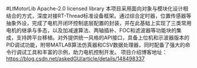 #LtMotorLib 
Apache-2.0 licensed library
本项目采用面向对象与模块化设计相结合的方式，深度对接RT-Thread标准设备框架。通过综合定时器，位置传感器等抽象外设，完成了电机开闭环控制底层配置的封装，并在此基础上实现了三类常用电机的继承与多态，以及加减速算法、两轴插补、FOC和滤波器等功能块的集成，支持跨平台移植。对外提供统一风格的API接口，具备上位机和示波器版本的PID调试功能，附带MATLAB算法仿真器和CSV数据处理器，同时配备了强大的命令行调试工具和丰富的示例，助力电机控制开发。
项目介绍博客地址：https://blog.csdn.net/askedGU/article/details/148498337
